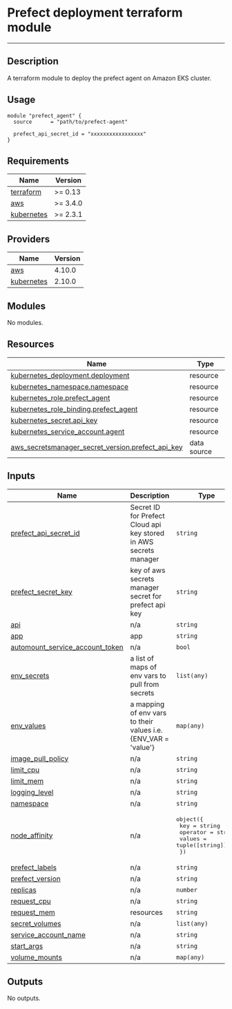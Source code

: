 # Prefect deployment terraform module

---

## Description

A terraform module to deploy the prefect agent on Amazon EKS cluster.

## Usage

```hcl
module "prefect_agent" {
  source      = "path/to/prefect-agent"

  prefect_api_secret_id = "xxxxxxxxxxxxxxxxx"
}
```
<!-- BEGIN_TF_DOCS -->
## Requirements

| Name | Version |
|------|---------|
| <a name="requirement_terraform"></a> [terraform](#requirement\_terraform) | >= 0.13 |
| <a name="requirement_aws"></a> [aws](#requirement\_aws) | >= 3.4.0 |
| <a name="requirement_kubernetes"></a> [kubernetes](#requirement\_kubernetes) | >= 2.3.1 |

## Providers

| Name | Version |
|------|---------|
| <a name="provider_aws"></a> [aws](#provider\_aws) | 4.10.0 |
| <a name="provider_kubernetes"></a> [kubernetes](#provider\_kubernetes) | 2.10.0 |

## Modules

No modules.

## Resources

| Name | Type |
|------|------|
| [kubernetes_deployment.deployment](https://registry.terraform.io/providers/hashicorp/kubernetes/latest/docs/resources/deployment) | resource |
| [kubernetes_namespace.namespace](https://registry.terraform.io/providers/hashicorp/kubernetes/latest/docs/resources/namespace) | resource |
| [kubernetes_role.prefect_agent](https://registry.terraform.io/providers/hashicorp/kubernetes/latest/docs/resources/role) | resource |
| [kubernetes_role_binding.prefect_agent](https://registry.terraform.io/providers/hashicorp/kubernetes/latest/docs/resources/role_binding) | resource |
| [kubernetes_secret.api_key](https://registry.terraform.io/providers/hashicorp/kubernetes/latest/docs/resources/secret) | resource |
| [kubernetes_service_account.agent](https://registry.terraform.io/providers/hashicorp/kubernetes/latest/docs/resources/service_account) | resource |
| [aws_secretsmanager_secret_version.prefect_api_key](https://registry.terraform.io/providers/hashicorp/aws/latest/docs/data-sources/secretsmanager_secret_version) | data source |

## Inputs

| Name | Description | Type | Default | Required |
|------|-------------|------|---------|:--------:|
| <a name="input_prefect_api_secret_id"></a> [prefect\_api\_secret\_id](#input\_prefect\_api\_secret\_id) | Secret ID for Prefect Cloud api key stored in AWS secrets manager | `string` | n/a | yes |
| <a name="input_prefect_secret_key"></a> [prefect\_secret\_key](#input\_prefect\_secret\_key) | key of aws secrets manager secret for prefect api key | `string` | n/a | yes |
| <a name="input_api"></a> [api](#input\_api) | n/a | `string` | `"api.prefect.io"` | no |
| <a name="input_app"></a> [app](#input\_app) | app | `string` | `"prefect-agent"` | no |
| <a name="input_automount_service_account_token"></a> [automount\_service\_account\_token](#input\_automount\_service\_account\_token) | n/a | `bool` | `true` | no |
| <a name="input_env_secrets"></a> [env\_secrets](#input\_env\_secrets) | a list of maps of env vars to pull from secrets | `list(any)` | `[]` | no |
| <a name="input_env_values"></a> [env\_values](#input\_env\_values) | a mapping of env vars to their values i.e. {ENV\_VAR = 'value'} | `map(any)` | `{}` | no |
| <a name="input_image_pull_policy"></a> [image\_pull\_policy](#input\_image\_pull\_policy) | n/a | `string` | `"Always"` | no |
| <a name="input_limit_cpu"></a> [limit\_cpu](#input\_limit\_cpu) | n/a | `string` | `"500m"` | no |
| <a name="input_limit_mem"></a> [limit\_mem](#input\_limit\_mem) | n/a | `string` | `"128Mi"` | no |
| <a name="input_logging_level"></a> [logging\_level](#input\_logging\_level) | n/a | `string` | `"INFO"` | no |
| <a name="input_namespace"></a> [namespace](#input\_namespace) | n/a | `string` | `"prefect"` | no |
| <a name="input_node_affinity"></a> [node\_affinity](#input\_node\_affinity) | n/a | <pre>object({<br>    key      = string<br>    operator = string<br>    values   = tuple([string])<br>  })</pre> | `null` | no |
| <a name="input_prefect_labels"></a> [prefect\_labels](#input\_prefect\_labels) | n/a | `string` | `"[]"` | no |
| <a name="input_prefect_version"></a> [prefect\_version](#input\_prefect\_version) | n/a | `string` | `"latest"` | no |
| <a name="input_replicas"></a> [replicas](#input\_replicas) | n/a | `number` | `1` | no |
| <a name="input_request_cpu"></a> [request\_cpu](#input\_request\_cpu) | n/a | `string` | `"100m"` | no |
| <a name="input_request_mem"></a> [request\_mem](#input\_request\_mem) | resources | `string` | `"100Mi"` | no |
| <a name="input_secret_volumes"></a> [secret\_volumes](#input\_secret\_volumes) | n/a | `list(any)` | `[]` | no |
| <a name="input_service_account_name"></a> [service\_account\_name](#input\_service\_account\_name) | n/a | `string` | `"prefect-agent"` | no |
| <a name="input_start_args"></a> [start\_args](#input\_start\_args) | n/a | `string` | `""` | no |
| <a name="input_volume_mounts"></a> [volume\_mounts](#input\_volume\_mounts) | n/a | `map(any)` | `{}` | no |

## Outputs

No outputs.
<!-- END_TF_DOCS -->